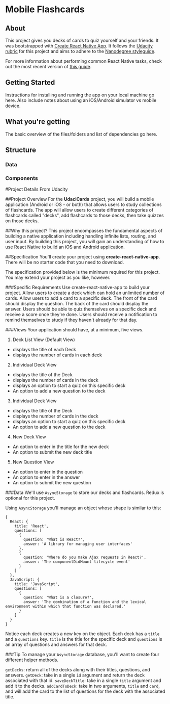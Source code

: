 # Mobile Flashcards

## About

This project gives you decks of cards to quiz yourself and your friends. It was bootstrapped with [Create React Native App](https://github.com/react-community/create-react-native-app). It follows the [Udacity rubric](https://review.udacity.com/#!/rubrics/1021/view) for this project and aims to adhere to the [Nanodegree styleguide](http://udacity.github.io/frontend-nanodegree-styleguide/).

For more information about performing common React Native tasks, check out the most recent version of [this guide](https://github.com/react-community/create-react-native-app/blob/master/react-native-scripts/template/README.md).

## Getting Started
Instructions for installing and running the app on your local machine go here. Also include notes about using an iOS/Android simulator vs mobile device.

## What you're getting
The basic overview of the files/folders and list of dependencies go here.

## Structure

### Data

### Components


#Project Details From Udacity

##Project Overview
For the **UdaciCards** project, you will build a mobile application (Android or iOS - or both) that allows users to study collections of flashcards. The app will allow users to create different categories of flashcards called "decks", add flashcards to those decks, then take quizzes on those decks.

##Why this project?
This project encompasses the fundamental aspects of building a native application including handling infinite lists, routing, and user input. By building this project, you will gain an understanding of how to use React Native to build an iOS and Android application.

##Specification
You'll create your project using **create-react-native-app**. There will be no starter code that you need to download.

The specification provided below is the minimum required for this project. You may extend your project as you like, however.

###Specific Requirements
Use create-react-native-app to build your project.
Allow users to create a deck which can hold an unlimited number of cards.
Allow users to add a card to a specific deck.
The front of the card should display the question.
The back of the card should display the answer.
Users should be able to quiz themselves on a specific deck and receive a score once they're done.
Users should receive a notification to remind themselves to study if they haven't already for that day.

###Views
Your application should have, at a minimum, five views.

1. Deck List View (Default View)
  - displays the title of each Deck
  - displays the number of cards in each deck
2. Individual Deck View
  - displays the title of the Deck
  - displays the number of cards in the deck
  - displays an option to start a quiz on this specific deck
  - An option to add a new question to the deck
3. Individual Deck View
  - displays the title of the Deck
  - displays the number of cards in the deck
  - displays an option to start a quiz on this specific deck
  - An option to add a new question to the deck
4. New Deck View
  - An option to enter in the title for the new deck
  - An option to submit the new deck title
5. New Question View
  - An option to enter in the question
  - An option to enter in the answer
  - An option to submit the new question

###Data
We'll use `AsyncStorage` to store our decks and flashcards. Redux is optional for this project.

Using `AsyncStorage` you'll manage an object whose shape is similar to this:

```
{
  React: {
    title: 'React',
    questions: [
      {
        question: 'What is React?',
        answer: 'A library for managing user interfaces'
      },
      {
        question: 'Where do you make Ajax requests in React?',
        answer: 'The componentDidMount lifecycle event'
      }
    ]
  },
  JavaScript: {
    title: 'JavaScript',
    questions: [
      {
        question: 'What is a closure?',
        answer: 'The combination of a function and the lexical environment within which that function was declared.'
      }
    ]
  }
}
```

Notice each deck creates a new key on the object. Each deck has a `title` and a `questions` key. `title` is the title for the specific deck and `questions` is an array of questions and answers for that deck.

###Tip
To manage your `AsyncStorage` database, you'll want to create four different helper methods.

`getDecks`: return all of the decks along with their titles, questions, and answers. 
`getDeck`: take in a single `id` argument and return the deck associated with that id. 
`saveDeckTitle`: take in a single `title` argument and add it to the decks. 
`addCardToDeck`: take in two arguments, `title` and `card`, and will add the card to the list of questions for the deck with the associated title. 